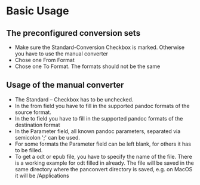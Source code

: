 # Basic Usage

## The preconfigured conversion sets

* Make sure the Standard-Conversion Checkbox is marked. Otherwise you have to use the manual converter
* Chose one From Format
* Chose one To Format. The formats should not be the same

## Usage of the manual converter

* The Standard – Checkbox has to be unchecked.
* In the from field you have to fill in the supported pandoc formats of
the source format.
* In the to field you have to fill in the supported pandoc formats of the
destination format
* In the Parameter field, all known pandoc parameters, separated via semicolon ';' can be used.
* For some formats the Parameter field can be left blank, for others it
has to be filled. 
* To get a odt or epub file, you have to specify the name of the file. There is a working
example for odt filled in already. The file will be saved in the same directory where the panconvert directory is saved, e.g. on MacOS it will be /Applications